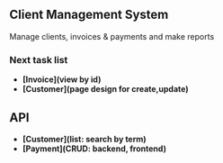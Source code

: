 ## Client Management System

Manage clients, invoices & payments and make reports

### Next task list

- **[Invoice](view by id)**
- **[Customer](page design for create,update)**

## API

- **[Customer](list: search by term)**
- **[Payment](CRUD: backend, frontend)**
